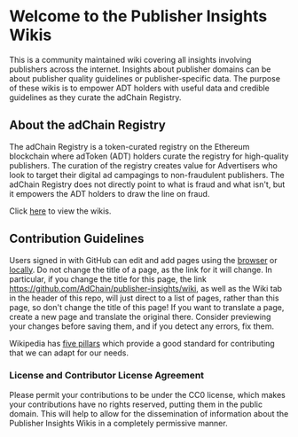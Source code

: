 # Welcome to the Publisher Insights Wikis
This is a community maintained wiki covering all insights involving publishers across the internet. Insights about publisher domains can be about publisher quality guidelines or publisher-specific data. The purpose of these wikis is to empower ADT holders with useful data and credible guidelines as they curate the adChain Registry.

## About the adChain Registry
The adChain Registry is a token-curated registry on the Ethereum blockchain where adToken (ADT) holders curate the registry for high-quality publishers. The curation of the registry creates value for Advertisers who look to target their digital ad campagings to non-fraudulent publishers. The adChain Registry does not directly point to what is fraud and what isn't, but it empowers the ADT holders to draw the line on fraud.

Click [here](https://github.com/AdChain/publisher-insights/wiki) to view the wikis. 

## Contribution Guidelines
Users signed in with GitHub can edit and add pages using the [browser](https://help.github.com/articles/editing-wiki-pages-via-the-online-interface/) or [locally](https://help.github.com/articles/adding-and-editing-wiki-pages-locally/). Do not change the title of a page, as the link for it will change. In particular, if you change the title for this page, the link https://github.com/AdChain/publisher-insights/wiki, as well as the Wiki tab in the header of this repo, will just direct to a list of pages, rather than this page, so don't change the title of this page! If you want to translate a page, create a new page and translate the original there. Consider previewing your changes before saving them, and if you detect any errors, fix them.

Wikipedia has [five pillars](https://en.wikipedia.org/wiki/Wikipedia:Five_pillars) which provide a good standard for contributing that we can adapt for our needs.

### License and Contributor License Agreement
Please permit your contributions to be under the CC0 license, which makes your contributions have no rights reserved, putting them in the public domain. This will help to allow for the dissemination of information about the Publisher Insights Wikis in a completely permissive manner.
